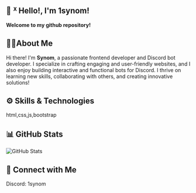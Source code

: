 ## 👋 ᕁ Hello!, I'm 1synom!

**Welcome to my github repository!**

## 🧑‍💻About Me

Hi there! I'm **Synom**, a passionate frontend developer and Discord bot developer. I specialize in crafting engaging and user-friendly websites, and I also enjoy building interactive and functional bots for Discord. I thrive on learning new skills, collaborating with others, and creating innovative solutions!

## ⚙️ Skills & Technologies

html,css,js,bootstrap

## 📊 GitHub Stats

![GitHub Stats](https://github-readme-stats.vercel.app/api?username=1synom&show_icons=true&theme=radical)

## 🔗 Connect with Me

Discord: 1synom